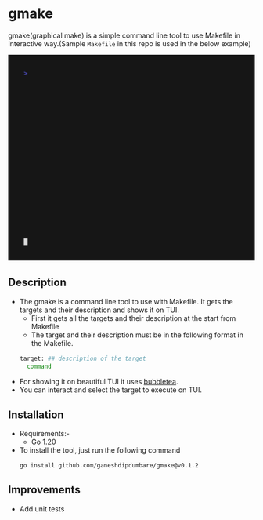 # gmake
gmake(graphical make) is a simple command line tool to use Makefile in interactive way.(Sample `Makefile` in this repo is used in the below example)

![](https://github.com/ganeshdipdumbare/gmake/blob/main/demo.gif)

## Description
- The gmake is a command line tool to use with Makefile. It gets the targets and their description and shows it on TUI.
  - First it gets all the targets and their description at the start from Makefile
  - The target and their description must be in the following format in the Makefile.
  ```sh
  target: ## description of the target
    command
  ``` 
- For showing it on beautiful TUI it uses [bubbletea](https://github.com/charmbracelet/bubbletea).
- You can interact and select the target to execute on TUI.

## Installation
- Requirements:-
    - Go 1.20
- To install the tool, just run the following command
    ```bash
    go install github.com/ganeshdipdumbare/gmake@v0.1.2
    ```
## Improvements
- Add unit tests 
